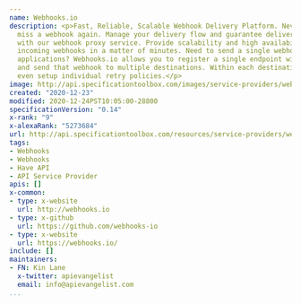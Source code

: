 ```yaml
---
name: Webhooks.io
description: <p>Fast, Reliable, Scalable Webhook Delivery Platform. Never drop or
  miss a webhook again. Manage your delivery flow and guarantee delivery to your applications
  with our webhook proxy service. Provide scalability and high availability to your
  incoming webhooks in a matter of minutes. Need to send a single webhook to multiple
  applications? Webhooks.io allows you to register a single endpoint with your vendor
  and send that webhook to multiple destinations. Within each destination, you can
  even setup individual retry policies.</p>
image: http://api.specificationtoolbox.com/images/service-providers/webhooks-io.jpg
created: "2020-12-23"
modified: 2020-12-24PST10:05:00-28800
specificationVersion: "0.14"
x-rank: "9"
x-alexaRank: "5273684"
url: http://api.specificationtoolbox.com/resources/service-providers/webhooks-io/
tags:
- Webhooks
- Webhooks
- Have API
- API Service Provider
apis: []
x-common:
- type: x-website
  url: http://webhooks.io
- type: x-github
  url: https://github.com/webhooks-io
- type: x-website
  url: https://webhooks.io/
include: []
maintainers:
- FN: Kin Lane
  x-twitter: apievangelist
  email: info@apievangelist.com
...
```

